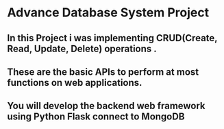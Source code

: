 # Advance Database System Project 
## In this Project i was implementing CRUD(Create, Read, Update, Delete) operations .
## These are the basic APIs to perform at most functions on web applications. 
## You will develop the backend web framework using Python Flask connect to MongoDB
